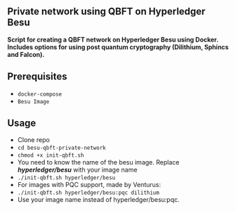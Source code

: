 ## Private network using QBFT on Hyperledger Besu

**Script for creating a QBFT network on Hyperledger Besu using Docker.**
**Includes options for using post quantum cryptography (Dilithium, Sphincs and Falcon).**

## Prerequisites

- `docker-compose`
- `Besu Image`


## Usage

- Clone repo
- `cd besu-qbft-private-network`
- `chmod +x init-qbft.sh`
- You need to know the name of the besu image. Replace ***hyperledger/besu*** with your image name
- `./init-qbft.sh hyperledger/besu`
- For images with PQC support, made by Venturus:
- `./init-qbft.sh hyperledger/besu:pqc dilithium`
- Use your image name instead of hyperledger/besu:pqc.





